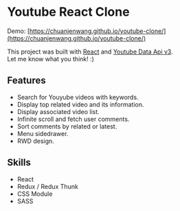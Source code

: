 # Youtube React Clone
Demo: [https://chuanjenwang.github.io/youtube-clone/](https://chuanjenwang.github.io/youtube-clone/)

This project was built with [React](https://github.com/facebook/react) and [Youtube Data Api v3](https://developers.google.com/youtube/v3/).<br>
Let me know what you think! :)

## Features

- Search for Youyube videos with keywords.
- Display top related video and its information.
- Display associated video list.
- Infinite scroll and fetch user comments.
- Sort comments by related or latest.
- Menu sidedrawer.
- RWD design.

## Skills
- React
- Redux / Redux Thunk
- CSS Module
- SASS

